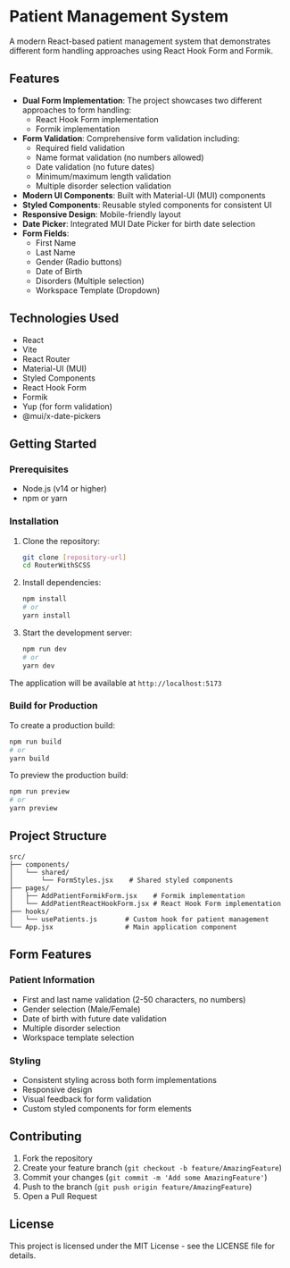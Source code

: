 # Patient Management System

A modern React-based patient management system that demonstrates different form handling approaches using React Hook Form and Formik.

## Features

- **Dual Form Implementation**: The project showcases two different approaches to form handling:
  - React Hook Form implementation
  - Formik implementation
- **Form Validation**: Comprehensive form validation including:
  - Required field validation
  - Name format validation (no numbers allowed)
  - Date validation (no future dates)
  - Minimum/maximum length validation
  - Multiple disorder selection validation
- **Modern UI Components**: Built with Material-UI (MUI) components
- **Styled Components**: Reusable styled components for consistent UI
- **Responsive Design**: Mobile-friendly layout
- **Date Picker**: Integrated MUI Date Picker for birth date selection
- **Form Fields**:
  - First Name
  - Last Name
  - Gender (Radio buttons)
  - Date of Birth
  - Disorders (Multiple selection)
  - Workspace Template (Dropdown)

## Technologies Used

- React
- Vite
- React Router
- Material-UI (MUI)
- Styled Components
- React Hook Form
- Formik
- Yup (for form validation)
- @mui/x-date-pickers

## Getting Started

### Prerequisites

- Node.js (v14 or higher)
- npm or yarn

### Installation

1. Clone the repository:
   ```bash
   git clone [repository-url]
   cd RouterWithSCSS
   ```
2. Install dependencies:
   ```bash
   npm install
   # or
   yarn install
   ```
3. Start the development server:
   ```bash
   npm run dev
   # or
   yarn dev
   ```

The application will be available at `http://localhost:5173`

### Build for Production

To create a production build:

```bash
npm run build
# or
yarn build
```

To preview the production build:

```bash
npm run preview
# or
yarn preview
```

## Project Structure

```
src/
├── components/
│   └── shared/
│       └── FormStyles.jsx    # Shared styled components
├── pages/
│   ├── AddPatientFormikForm.jsx    # Formik implementation
│   └── AddPatientReactHookForm.jsx # React Hook Form implementation
├── hooks/
│   └── usePatients.js       # Custom hook for patient management
└── App.jsx                  # Main application component
```

## Form Features

### Patient Information

- First and last name validation (2-50 characters, no numbers)
- Gender selection (Male/Female)
- Date of birth with future date validation
- Multiple disorder selection
- Workspace template selection

### Styling

- Consistent styling across both form implementations
- Responsive design
- Visual feedback for form validation
- Custom styled components for form elements

## Contributing

1. Fork the repository
2. Create your feature branch (`git checkout -b feature/AmazingFeature`)
3. Commit your changes (`git commit -m 'Add some AmazingFeature'`)
4. Push to the branch (`git push origin feature/AmazingFeature`)
5. Open a Pull Request

## License

This project is licensed under the MIT License - see the LICENSE file for details.
